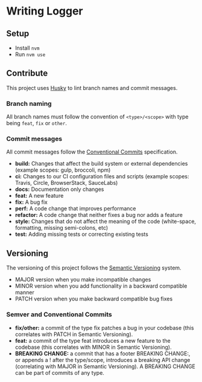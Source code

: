 # Writing Logger

## Setup

- Install `nvm`
- Run `nvm use`

## Contribute

This project uses [Husky](https://typicode.github.io/husky/) to lint branch names and commit messages.

### Branch naming

All branch names must follow the convention of `<type>/<scope>` with type being `feat`, `fix` or `other`.

### Commit messages

All commit messages follow the [Conventional Commits](https://www.conventionalcommits.org/en/v1.0.0/) specification.

- **build:** Changes that affect the build system or external dependencies (example scopes: gulp, broccoli, npm)
- **ci:** Changes to our CI configuration files and scripts (example scopes: Travis, Circle, BrowserStack, SauceLabs)
- **docs:** Documentation only changes
- **feat:** A new feature
- **fix:** A bug fix
- **perf:** A code change that improves performance
- **refactor:** A code change that neither fixes a bug nor adds a feature
- **style:** Changes that do not affect the meaning of the code (white-space, formatting, missing semi-colons, etc)
- **test:** Adding missing tests or correcting existing tests

## Versioning

The versioning of this project follows the [Semantic Versioning](https://semver.org/) system.

- MAJOR version when you make incompatible changes
- MINOR version when you add functionality in a backward compatible manner
- PATCH version when you make backward compatible bug fixes

### Semver and Conventional Commits

- **fix/other:** a commit of the type fix patches a bug in your codebase (this correlates with PATCH in Semantic Versioning).
- **feat:** a commit of the type feat introduces a new feature to the codebase (this correlates with MINOR in Semantic Versioning).
- **BREAKING CHANGE:** a commit that has a footer BREAKING CHANGE:, or appends a ! after the type/scope, introduces a breaking API change (correlating with MAJOR in Semantic Versioning). A BREAKING CHANGE can be part of commits of any type.
